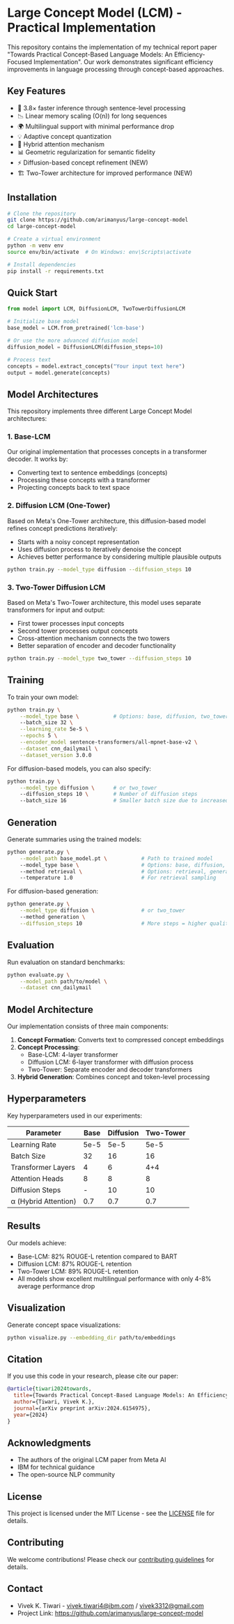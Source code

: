 # Large Concept Model (LCM) - Practical Implementation

This repository contains the implementation of my technical report paper "Towards Practical Concept-Based Language Models: An Efficiency-Focused Implementation". Our work demonstrates significant efficiency improvements in language processing through concept-based approaches.

## Key Features

- 🚀 3.8× faster inference through sentence-level processing
- 📉 Linear memory scaling (O(n)) for long sequences
- 🌍 Multilingual support with minimal performance drop
- 💡 Adaptive concept quantization
- 🔄 Hybrid attention mechanism
- 📊 Geometric regularization for semantic fidelity
- ⚡ Diffusion-based concept refinement (NEW)
- 🏗️ Two-Tower architecture for improved performance (NEW)

## Installation

```bash
# Clone the repository
git clone https://github.com/arimanyus/large-concept-model
cd large-concept-model

# Create a virtual environment
python -m venv env
source env/bin/activate  # On Windows: env\Scripts\activate

# Install dependencies
pip install -r requirements.txt
```

## Quick Start

```python
from model import LCM, DiffusionLCM, TwoTowerDiffusionLCM

# Initialize base model
base_model = LCM.from_pretrained('lcm-base')

# Or use the more advanced diffusion model
diffusion_model = DiffusionLCM(diffusion_steps=10)

# Process text
concepts = model.extract_concepts("Your input text here")
output = model.generate(concepts)
```

## Model Architectures

This repository implements three different Large Concept Model architectures:

### 1. Base-LCM

Our original implementation that processes concepts in a transformer decoder. It works by:

- Converting text to sentence embeddings (concepts)
- Processing these concepts with a transformer
- Projecting concepts back to text space

### 2. Diffusion LCM (One-Tower)

Based on Meta's One-Tower architecture, this diffusion-based model refines concept predictions iteratively:

- Starts with a noisy concept representation
- Uses diffusion process to iteratively denoise the concept
- Achieves better performance by considering multiple plausible outputs

```bash
python train.py --model_type diffusion --diffusion_steps 10
```

### 3. Two-Tower Diffusion LCM

Based on Meta's Two-Tower architecture, this model uses separate transformers for input and output:

- First tower processes input concepts
- Second tower processes output concepts
- Cross-attention mechanism connects the two towers
- Better separation of encoder and decoder functionality

```bash
python train.py --model_type two_tower --diffusion_steps 10
```

## Training

To train your own model:

```bash
python train.py \
    --model_type base \           # Options: base, diffusion, two_tower
    --batch_size 32 \
    --learning_rate 5e-5 \
    --epochs 5 \
    --encoder_model sentence-transformers/all-mpnet-base-v2 \
    --dataset cnn_dailymail \
    --dataset_version 3.0.0
```

For diffusion-based models, you can also specify:

```bash
python train.py \
    --model_type diffusion \      # or two_tower
    --diffusion_steps 10 \        # Number of diffusion steps
    --batch_size 16               # Smaller batch size due to increased memory usage
```

## Generation

Generate summaries using the trained models:

```bash
python generate.py \
    --model_path base_model.pt \           # Path to trained model
    --model_type base \                    # Options: base, diffusion, two_tower
    --method retrieval \                   # Options: retrieval, generation
    --temperature 1.0                      # For retrieval sampling
```

For diffusion-based generation:

```bash
python generate.py \
    --model_type diffusion \               # or two_tower
    --method generation \
    --diffusion_steps 10                   # More steps = higher quality, slower generation
```

## Evaluation

Run evaluation on standard benchmarks:

```bash
python evaluate.py \
    --model_path path/to/model \
    --dataset cnn_dailymail
```

## Model Architecture

Our implementation consists of three main components:

1. **Concept Formation**: Converts text to compressed concept embeddings
2. **Concept Processing**:
   - Base-LCM: 4-layer transformer
   - Diffusion LCM: 6-layer transformer with diffusion process
   - Two-Tower: Separate encoder and decoder transformers
3. **Hybrid Generation**: Combines concept and token-level processing

## Hyperparameters

Key hyperparameters used in our experiments:

| Parameter            | Base | Diffusion | Two-Tower |
| -------------------- | ---- | --------- | --------- |
| Learning Rate        | 5e-5 | 5e-5      | 5e-5      |
| Batch Size           | 32   | 16        | 16        |
| Transformer Layers   | 4    | 6         | 4+4       |
| Attention Heads      | 8    | 8         | 8         |
| Diffusion Steps      | -    | 10        | 10        |
| α (Hybrid Attention) | 0.7  | 0.7       | 0.7       |

## Results

Our models achieve:

- Base-LCM: 82% ROUGE-L retention compared to BART
- Diffusion LCM: 87% ROUGE-L retention
- Two-Tower LCM: 89% ROUGE-L retention
- All models show excellent multilingual performance with only 4-8% average performance drop

## Visualization

Generate concept space visualizations:

```bash
python visualize.py --embedding_dir path/to/embeddings
```

## Citation

If you use this code in your research, please cite our paper:

```bibtex
@article{tiwari2024towards,
  title={Towards Practical Concept-Based Language Models: An Efficiency-Focused Implementation},
  author={Tiwari, Vivek K.},
  journal={arXiv preprint arXiv:2024.6154975},
  year={2024}
}
```

## Acknowledgments

- The authors of the original LCM paper from Meta AI
- IBM for technical guidance
- The open-source NLP community

## License

This project is licensed under the MIT License - see the [LICENSE](LICENSE) file for details.

## Contributing

We welcome contributions! Please check our [contributing guidelines](CONTRIBUTING.md) for details.

## Contact

- Vivek K. Tiwari - vivek.tiwari4@ibm.com / vivek3312@gmail.com
- Project Link: https://github.com/arimanyus/large-concept-model
